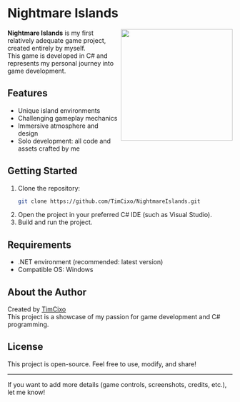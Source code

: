 # Nightmare Islands

<img src="https://github.com/user-attachments/assets/f4dc1a97-64bc-4d56-a467-a7db0411f51d" width="250px" align="right">

**Nightmare Islands** is my first relatively adequate game project, created entirely by myself.  
This game is developed in C# and represents my personal journey into game development.

## Features

- Unique island environments
- Challenging gameplay mechanics
- Immersive atmosphere and design
- Solo development: all code and assets crafted by me

## Getting Started

1. Clone the repository:
   ```bash
   git clone https://github.com/TimCixo/NightmareIslands.git
   ```
2. Open the project in your preferred C# IDE (such as Visual Studio).
3. Build and run the project.

## Requirements

- .NET environment (recommended: latest version)
- Compatible OS: Windows

## About the Author

Created by [TimCixo](https://github.com/TimCixo)  
This project is a showcase of my passion for game development and C# programming.

## License

This project is open-source. Feel free to use, modify, and share!

---

If you want to add more details (game controls, screenshots, credits, etc.), let me know!
